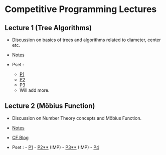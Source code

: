 # Competitive Programming Lectures

## Lecture 1 (Tree Algorithms) 
  * Discussion on basics of trees and algorithms related to diameter, center etc.
 
  * [Notes](https://drive.google.com/file/d/11Yl6ixWEDdIoSYo7N_OupQdEGaHm0p8Y/view?usp=sharing)

  * Pset :
    - [P1](https://atcoder.jp/contests/abc221/tasks/abc221_f)
    - [P2](https://codeforces.com/contest/1092/problem/E)
    - [P3](https://codeforces.com/contest/1405/problem/D)
    - Will add more.

## Lecture 2 (Möbius Function) 
   * Discussion on Number Theory concepts and Möbius Function.
   
   * [Notes]()
   * [CF Blog](https://codeforces.com/blog/entry/53925)
   
   * Pset :
    - [P1](https://www.codechef.com/NOV15/problems/SMPLSUM)
    - [P2**](https://codeforces.com/problemset/problem/1575/G)  (IMP)
    - [P3**](https://atcoder.jp/contests/abc230/tasks/abc230_g) (IMP)
    - [P4](https://atcoder.jp/contests/agc038/tasks/agc038_c)
   
